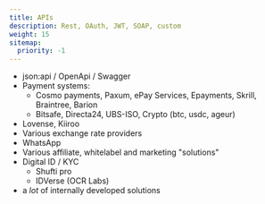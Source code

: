 ```yaml
---
title: APIs
description: Rest, OAuth, JWT, SOAP, custom 
weight: 15
sitemap:
  priority: -1
---
```


- json:api / OpenApi / Swagger
- Payment systems:
  - Cosmo payments, Paxum, ePay Services, Epayments, Skrill, Braintree, Barion
  - Bitsafe, Directa24, UBS-ISO, Crypto (btc, usdc, ageur)
- Lovense, Kiiroo
- Various exchange rate providers
- WhatsApp
- Various affiliate, whitelabel and marketing "solutions"
- Digital ID / KYC
    - Shufti pro
    - IDVerse (OCR Labs)
- a *lot* of internally developed solutions
